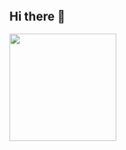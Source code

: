 ## Hi there 👋

<a href="https://github.com/anuraghazra/github-readme-stats">
  <img height=190 align="center" src="https://github-readme-stats-seven-rouge-75.vercel.app/api?username=visics&show_icons=true&show=reviews&theme=github_dark&border_radius=0&custom_title=Github%20Stats&hide_rank=true">
</a>

<!--
**visics-dev/visics-dev** is a ✨ _special_ ✨ repository because its `README.md` (this file) appears on your GitHub profile.

Here are some ideas to get you started:

- 🔭 I’m currently working on ...
- 🌱 I’m currently learning ...
- 👯 I’m looking to collaborate on ...
- 🤔 I’m looking for help with ...
- 💬 Ask me about ...
- 📫 How to reach me: ...
- 😄 Pronouns: ...
- ⚡ Fun fact: ...
-->
